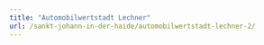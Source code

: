 ```yaml
---
title: "Automobilwertstadt Lechner"
url: /sankt-johann-in-der-haide/automobilwertstadt-lechner-2/
---
```

